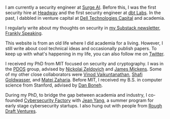 I am currently a security engineer at [Surge AI](https://www.surgehq.ai/). Before this,
I was the first security hire at [Headway](https://headway.co/) and the first security engineer at [dbt Labs](https://www.getdbt.com/). 
In the past, I dabbled in venture capital at 
[Dell Technologies Capital](https://www.delltechnologies.com/en-us/capital/ventures.htm) and academia.

I regularly write about my thoughts on security in [my Substack newsletter, Frankly Speaking](https://franklyspeaking.substack.com).

This website is from an old life where I did academia for a living.
However, I still write about cool technical ideas and occasionally publish
papers. To keep up with what's happening in my life,
you can also follow me on [Twitter](https://twitter.com/ffwang2).

I received my PhD from MIT focused on security and cryptography. I was in the 
[PDOS](https://pdos.csail.mit.edu/) group, 
advised by [Nickolai Zeldovich](https://people.csail.mit.edu/nickolai/) 
and [James Mickens](https://mickens.seas.harvard.edu).
Some of my other close collaborators were
[Vinod Vaikuntanathan](https://people.csail.mit.edu/vinodv/),
[Shafi Goldwasser](http://people.csail.mit.edu/shafi/),
and [Matei Zaharia](https://cs.stanford.edu/~matei/).
Before MIT, I received my B.S. in computer science from Stanford,
advised by [Dan Boneh](http://crypto.stanford.edu/~dabo/).

During my PhD, to bridge the gap between academia and industry,
I co-founded [Cybersecurity Factory](https://cybersecurityfactory.com) with
[Jean Yang](http://jeanyang.com), a summer program for early stage cybersecurity
startups. I also hung out with people from [Rough Draft Ventures](http://roughdraft.vc).
